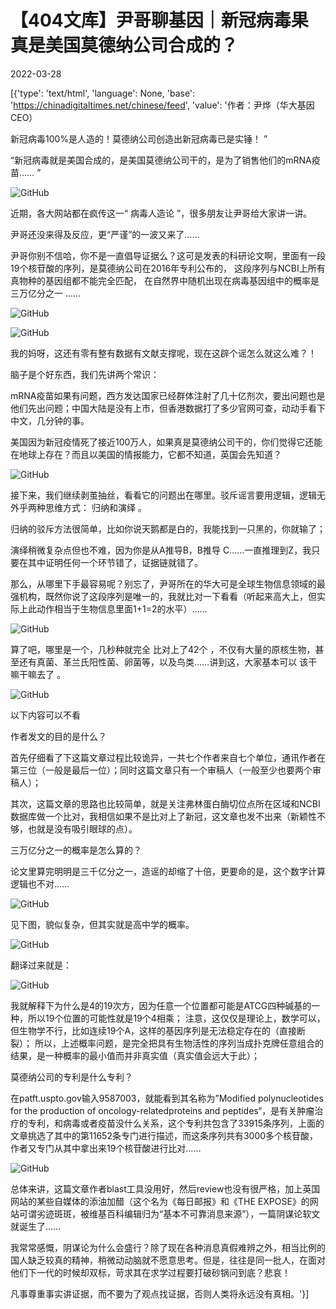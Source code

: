# 【404文库】尹哥聊基因｜新冠病毒果真是美国莫德纳公司合成的？

2022-03-28

[{'type': 'text/html', 'language': None, 'base': 'https://chinadigitaltimes.net/chinese/feed', 'value': '作者：尹烨（华大基因CEO）

新冠病毒100%是人造的！莫德纳公司创造出新冠病毒已是实锤！ ”

“新冠病毒就是美国合成的，是美国莫德纳公司干的，是为了销售他们的mRNA疫苗…… ”

![GitHub](https://chinadigitaltimes.net/chinese/files/2022/03/post-678745-624176fc01101.)

近期，各大网站都在疯传这一“ 病毒人造论 ”，很多朋友让尹哥给大家讲一讲。

尹哥还没来得及反应，更“严谨”的一波又来了……

尹哥你别不信哈，你不是一直倡导证据么？这可是发表的科研论文啊，里面有一段19个核苷酸的序列，是莫德纳公司在2016年专利公布的， 这段序列与NCBI上所有真物种的基因组都不能完全匹配， 在自然界中随机出现在病毒基因组中的概率是 三万亿分之一 ……

![GitHub](https://chinadigitaltimes.net/chinese/files/2022/03/post-678745-624176fc0e9a5.png)

![GitHub](https://chinadigitaltimes.net/chinese/files/2022/03/post-678745-624176fc1d068.)

我的妈呀，这还有零有整有数据有文献支撑呢，现在这辟个谣怎么就这么难？！

脑子是个好东西，我们先讲两个常识：





mRNA疫苗如果有问题，西方发达国家已经群体注射了几十亿剂次，要出问题也是他们先出问题；中国大陆是没有上市，但香港数据打了多少官网可查，动动手看下中文，几分钟的事。





美国因为新冠疫情死了接近100万人，如果真是莫德纳公司干的，你们觉得它还能在地球上存在？而且以美国的情报能力，它都不知道，英国会先知道？





![GitHub](https://chinadigitaltimes.net/chinese/files/2022/03/post-678745-624176fc273d2.)

接下来，我们继续剥茧抽丝，看看它的问题出在哪里。驳斥谣言要用逻辑，逻辑无外乎两种思维方式： 归纳和演绎 。

归纳的驳斥方法很简单，比如你说天鹅都是白的，我能找到一只黑的，你就输了；

演绎稍微复杂点但也不难，因为你是从A推导B，B推导 C……一直推理到Z，我只要在其中证明任何一个环节错了，证据链就错了。

那么，从哪里下手最容易呢？别忘了，尹哥所在的华大可是全球生物信息领域的最强机构，既然你说了这段序列是唯一的，我就比对一下看看（听起来高大上，但实际上此动作相当于生物信息里面1+1=2的水平）……

![GitHub](https://chinadigitaltimes.net/chinese/files/2022/03/post-678745-624176fc33da3.)

算了吧，哪里是一个，几秒种就完全 比对上了42个 ，不仅有大量的原核生物，甚至还有真菌、革兰氏阳性菌、卵菌等，以及鸟类……讲到这，大家基本可以 该干嘛干嘛去了 。

![GitHub](https://chinadigitaltimes.net/chinese/files/2022/03/post-678745-624176fc4283d.png)

以下内容可以不看



作者发文的目的是什么？



首先仔细看了下这篇文章过程比较诡异，一共七个作者来自七个单位，通讯作者在第三位（一般是最后一位）；同时这篇文章只有一个审稿人（一般至少也要两个审稿人）；

其次，这篇文章的思路也比较简单，就是关注弗林蛋白酶切位点所在区域和NCBI数据库做一个比对，我相信如果不是比对上了新冠，这文章也发不出来（新颖性不够，也就是没有吸引眼球的点）。



三万亿分之一的概率是怎么算的？



论文里算完明明是三千亿分之一，造谣的却缩了十倍，更要命的是，这个数字计算逻辑也不对……

![GitHub](https://chinadigitaltimes.net/chinese/files/2022/03/post-678745-624176fc4d599.png)

见下图，貌似复杂，但其实就是高中学的概率。

![GitHub](https://chinadigitaltimes.net/chinese/files/2022/03/post-678745-624176fc5a6cc.png)

翻译过来就是：

![GitHub](https://chinadigitaltimes.net/chinese/files/2022/03/post-678745-624176fc66569.)

我就解释下为什么是4的19次方，因为任意一个位置都可能是ATCG四种碱基的一种，所以19个位置的可能性就是19个4相乘； 注意，这仅仅是理论上，数学可以，但生物学不行，比如连续19个A，这样的基因序列是无法稳定存在的（直接断裂）； 所以，上述概率问题，是完全把具有生物活性的序列当成扑克牌任意组合的结果，是一种概率的最小值而并非真实值（真实值会远大于此）；



莫德纳公司的专利是什么专利？



在patft.uspto.gov输入9587003，就能看到其名称为”Modified polynucleotides for the production of oncology-relatedproteins and peptides“，是有关肿瘤治疗的专利，和病毒或者疫苗没什么关系，这个专利共包含了33915条序列，上面的文章挑选了其中的第11652条专门进行描述，而这条序列共有3000多个核苷酸，作者又专门从其中拿出来19个核苷酸进行比对……

![GitHub](https://chinadigitaltimes.net/chinese/files/2022/03/post-678745-624176fc71b54.)

总体来讲，这篇文章作者blast工具没用好，然后review也没有很严格，加上英国网站的某些自媒体的添油加醋（这个名为《每日邮报》和《THE EXPOSE》的网站可谓劣迹斑斑，被维基百科编辑归为“基本不可靠消息来源”），一篇阴谋论软文就诞生了……

我常常感慨，阴谋论为什么会盛行？除了现在各种消息真假难辨之外，相当比例的国人缺乏较真的精神，稍微动动脑就不愿意思考。但是，往往是同一批人，在面对他们下一代的时候却双标，苛求其在求学过程要打破砂锅问到底？悲哀！

凡事尊重事实讲证据，而不要为了观点找证据，否则人类将永远没有真相。'}]